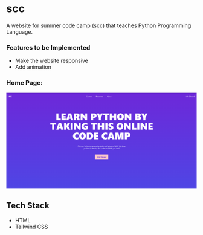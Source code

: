 # scc
A website for summer code camp (scc) that teaches Python Programming Language.
### Features to be Implemented
 - Make the website responsive
 - Add animation 
### Home Page:
![Screenshot](home-page.png) 
## Tech Stack
 - HTML
 - Tailwind CSS